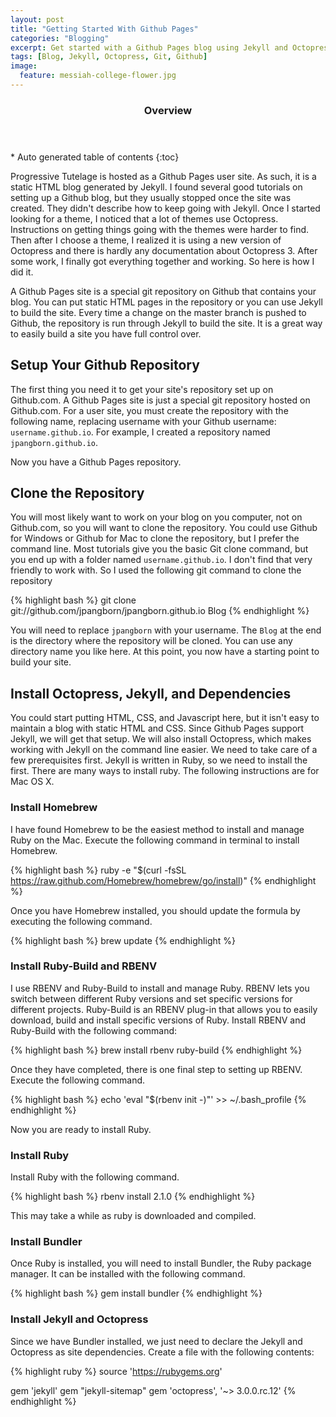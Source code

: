```yaml
---
layout: post
title: "Getting Started With Github Pages"
categories: "Blogging"
excerpt: Get started with a Github Pages blog using Jekyll and Octopress 3.
tags: [Blog, Jekyll, Octopress, Git, Github]
image:
  feature: messiah-college-flower.jpg
---
```


<section id="table-of-contents" class="toc">
  <header>
    <h3>Overview</h3>
  </header>
<div id="drawer" markdown="1">
*  Auto generated table of contents
{:toc}
</div>
</section><!-- /#table-of-contents -->

Progressive Tutelage is hosted as a Github Pages user site. As such, it is a static HTML blog generated by Jekyll. I found several good tutorials on setting up a Github blog, but they usually stopped once the site was created. They didn't describe how to keep going with Jekyll. Once I started looking for a theme, I noticed that a lot of themes use Octopress. Instructions on getting things going with the themes were harder to find. Then after I choose a theme, I realized it is using a new version of Octopress and there is hardly any documentation about Octopress 3. After some work, I finally got everything together and working. So here is how I did it.

A Github Pages site is a special git repository on Github that contains your blog. You can put static HTML pages in the repository or you can use Jekyll to build the site. Every time a change on the master branch is pushed to Github, the repository is run through Jekyll to build the site. It is a great way to easily build a site you have full control over.

## Setup Your Github Repository

The first thing you need it to get your site's repository set up on Github.com. A Github Pages site is just a special git repository hosted on Github.com. For a user site, you must create the repository with the following name, replacing username with your Github username: `username.github.io`. For example, I created a repository named `jpangborn.github.io`.

Now you have a Github Pages repository.

## Clone the Repository

You will most likely want to work on your blog on you computer, not on Github.com, so you will want to clone the repository. You could use Github for Windows or Github for Mac to clone the repository, but I prefer the command line. Most tutorials give you the basic Git clone command, but you end up with a folder named `username.github.io`. I don't find that very friendly to work with. So I used the following git command to clone the repository

{% highlight bash %}
git clone git://github.com/jpangborn/jpangborn.github.io Blog
{% endhighlight %}

You will need to replace `jpangborn` with your username. The `Blog` at the end is the directory where the repository will be cloned. You can use any directory name you like here. At this point, you now have a starting point to build your site.

## Install Octopress, Jekyll, and Dependencies

You could start putting HTML, CSS, and Javascript here, but it isn't easy to maintain a blog with static HTML and CSS. Since Github Pages support Jekyll, we will get that setup. We will also install Octopress, which makes working with Jekyll on the command line easier. We need to take care of a few prerequisites first. Jekyll is written in Ruby, so we need to install the first. There are many ways to install ruby. The following instructions are for Mac OS X.

### Install Homebrew

I have found Homebrew to be the easiest method to install and manage Ruby on the Mac. Execute the following command in terminal to install Homebrew.

{% highlight bash %}
ruby -e "$(curl -fsSL https://raw.github.com/Homebrew/homebrew/go/install)"
{% endhighlight %}

Once you have Homebrew installed, you should update the formula by executing the following command.

{% highlight bash %}
brew update
{% endhighlight %}

### Install Ruby-Build and RBENV

I use RBENV and Ruby-Build to install and manage Ruby. RBENV lets you switch between different Ruby versions and set specific versions for different projects. Ruby-Build is an RBENV plug-in that allows you to easily download, build and install specific versions of Ruby. Install RBENV and Ruby-Build with the following command:

{% highlight bash %}
brew install rbenv ruby-build
{% endhighlight %}

Once they have completed, there is one final step to setting up RBENV. Execute the following command.

{% highlight bash %}
echo 'eval "$(rbenv init -)"' >> ~/.bash_profile
{% endhighlight %}

Now you are ready to install Ruby.

### Install Ruby

Install Ruby with the following command.

{% highlight bash %}
rbenv install 2.1.0
{% endhighlight %}

This may take a while as ruby is downloaded and compiled.

### Install Bundler

Once Ruby is installed, you will need to install Bundler, the Ruby package manager. It can be installed with the following command.

{% highlight bash %}
gem install bundler
{% endhighlight %}

### Install Jekyll and Octopress

Since we have Bundler installed, we just need to declare the Jekyll and Octopress as site dependencies. Create a file with the following contents:

{% highlight ruby %}
source 'https://rubygems.org'

gem 'jekyll'
gem "jekyll-sitemap"
gem 'octopress', '~> 3.0.0.rc.12'
{% endhighlight %}
